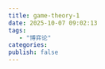 ```yaml
---
title: game-theory-1
date: 2025-10-07 09:02:13
tags: 
   - "博弈论"
categories:
publish: false
---
```





